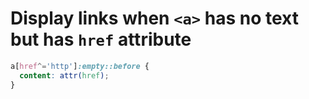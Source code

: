 # Display links when `<a>` has no text but has `href` attribute

```css
a[href^='http']:empty::before {
  content: attr(href);
}
```
